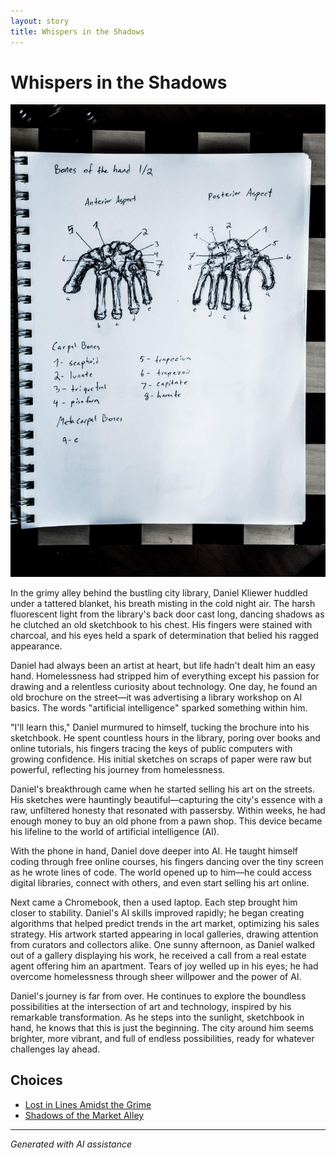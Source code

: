 ```yaml
---
layout: story
title: Whispers in the Shadows
---
```


# Whispers in the Shadows

![Whispers in the Shadows](/input_images/463784634_8751402834954075_5802434536383396028_n.jpg)

In the grimy alley behind the bustling city library, Daniel Kliewer huddled under a tattered blanket, his breath misting in the cold night air. The harsh fluorescent light from the library's back door cast long, dancing shadows as he clutched an old sketchbook to his chest. His fingers were stained with charcoal, and his eyes held a spark of determination that belied his ragged appearance.

Daniel had always been an artist at heart, but life hadn't dealt him an easy hand. Homelessness had stripped him of everything except his passion for drawing and a relentless curiosity about technology. One day, he found an old brochure on the street—it was advertising a library workshop on AI basics. The words "artificial intelligence" sparked something within him.

"I'll learn this," Daniel murmured to himself, tucking the brochure into his sketchbook. He spent countless hours in the library, poring over books and online tutorials, his fingers tracing the keys of public computers with growing confidence. His initial sketches on scraps of paper were raw but powerful, reflecting his journey from homelessness.

Daniel's breakthrough came when he started selling his art on the streets. His sketches were hauntingly beautiful—capturing the city's essence with a raw, unfiltered honesty that resonated with passersby. Within weeks, he had enough money to buy an old phone from a pawn shop. This device became his lifeline to the world of artificial intelligence (AI).

With the phone in hand, Daniel dove deeper into AI. He taught himself coding through free online courses, his fingers dancing over the tiny screen as he wrote lines of code. The world opened up to him—he could access digital libraries, connect with others, and even start selling his art online.

Next came a Chromebook, then a used laptop. Each step brought him closer to stability. Daniel's AI skills improved rapidly; he began creating algorithms that helped predict trends in the art market, optimizing his sales strategy. His artwork started appearing in local galleries, drawing attention from curators and collectors alike. One sunny afternoon, as Daniel walked out of a gallery displaying his work, he received a call from a real estate agent offering him an apartment. Tears of joy welled up in his eyes; he had overcome homelessness through sheer willpower and the power of AI.

Daniel's journey is far from over. He continues to explore the boundless possibilities at the intersection of art and technology, inspired by his remarkable transformation. As he steps into the sunlight, sketchbook in hand, he knows that this is just the beginning. The city around him seems brighter, more vibrant, and full of endless possibilities, ready for whatever challenges lay ahead.


## Choices

* [Lost in Lines Amidst the Grime](/_stories/20221013_140515)
* [Shadows of the Market Alley](/_stories/20221013_144240)


---
*Generated with AI assistance*
